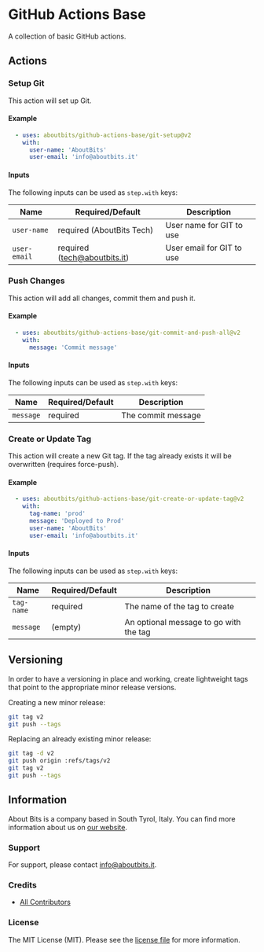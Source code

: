 # GitHub Actions Base

A collection of basic GitHub actions.

## Actions

### Setup Git

This action will set up Git.

#### Example

```yaml
  - uses: aboutbits/github-actions-base/git-setup@v2
    with:
      user-name: 'AboutBits'
      user-email: 'info@aboutbits.it'
```

#### Inputs

The following inputs can be used as `step.with` keys:

| Name                | Required/Default             | Description                              |
|---------------------|------------------------------|------------------------------------------|
| `user-name`         | required (AboutBits Tech)    | User name for GIT to use                 |
| `user-email`        | required (tech@aboutbits.it) | User email for GIT to use                |

### Push Changes

This action will add all changes, commit them and push it.

#### Example

```yaml
  - uses: aboutbits/github-actions-base/git-commit-and-push-all@v2
    with:
      message: 'Commit message'
```

#### Inputs

The following inputs can be used as `step.with` keys:

| Name                | Required/Default | Description        |
|---------------------|------------------|--------------------|
| `message`           | required         | The commit message |

### Create or Update Tag

This action will create a new Git tag. If the tag already exists it will be overwritten (requires force-push).

#### Example

```yaml
  - uses: aboutbits/github-actions-base/git-create-or-update-tag@v2
    with:
      tag-name: 'prod'
      message: 'Deployed to Prod'
      user-name: 'AboutBits'
      user-email: 'info@aboutbits.it'
```

#### Inputs

The following inputs can be used as `step.with` keys:

| Name                | Required/Default | Description                              |
|---------------------|------------------|------------------------------------------|
| `tag-name`          | required         | The name of the tag to create            |
| `message`           | (empty)          | An optional message to go with the tag   |

## Versioning

In order to have a versioning in place and working, create lightweight tags that point to the appropriate minor release versions.

Creating a new minor release:

```bash
git tag v2
git push --tags
```

Replacing an already existing minor release:

```bash
git tag -d v2
git push origin :refs/tags/v2
git tag v2
git push --tags
```

## Information

About Bits is a company based in South Tyrol, Italy. You can find more information about us on [our website](https://aboutbits.it).

### Support

For support, please contact [info@aboutbits.it](mailto:info@aboutbits.it).

### Credits

- [All Contributors](../../contributors)

### License

The MIT License (MIT). Please see the [license file](license.md) for more information.
